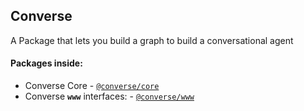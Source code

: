 ## Converse

A Package that lets you build a graph to build a conversational agent

#### Packages inside:
- Converse Core - [`@converse/core`](packages/core)
- Converse **`www`** interfaces: - [`@converse/www`](packages/www)